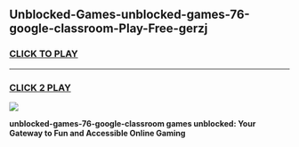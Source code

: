 
## Unblocked-Games-unblocked-games-76-google-classroom-Play-Free-gerzj
<h3>
<a href="https://premium76.site?title=unblocked-games-76-google-classroom&ref=18A1">CLICK TO PLAY</a></h3>
<hr>

<h3>
<a href="https://premium76.site?title=unblocked-games-76-google-classroom&ref=18A1">CLICK 2 PLAY</a>
  
</h3>

<a href="https://premium76.site?title=unblocked-games-76-google-classroom&ref=18A1"><img src="https://clearcache.store/games.png"></a>


**unblocked-games-76-google-classroom games unblocked: Your Gateway to Fun and Accessible Online Gaming**
